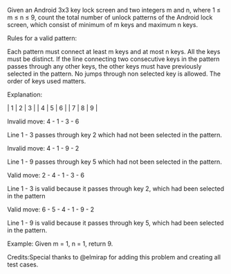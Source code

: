
Given an Android 3x3 key lock screen and two integers m and n, where  1 &le; m &le; n &le; 9, count the total number of unlock patterns of the Android lock screen, which consist of minimum of m keys and maximum n keys.

Rules for a valid pattern:

Each pattern must connect at least m keys and at most n keys.
All the keys must be distinct.
If the line connecting two consecutive keys in the pattern passes through any other keys, the other keys must have previously selected in the pattern. No jumps through non selected key is allowed.
The order of keys used matters.





Explanation:

| 1 | 2 | 3 |
| 4 | 5 | 6 |
| 7 | 8 | 9 |



Invalid move: 4 - 1 - 3 - 6 

Line  1 - 3 passes through key 2 which had not been selected in the pattern.

Invalid move: 4 - 1 - 9 - 2

Line  1 - 9 passes through key 5 which had not been selected in the pattern.

Valid move: 2 - 4 - 1 - 3 - 6

Line 1 - 3 is valid because it passes through key 2, which had been selected in the pattern

Valid move: 6 - 5 - 4 - 1 - 9 - 2

Line 1 - 9 is valid because it passes through key 5, which had been selected in the pattern.

Example:
Given m = 1, n = 1, return 9.


Credits:Special thanks to @elmirap for adding this problem and creating all test cases.